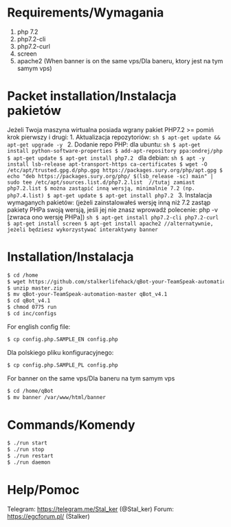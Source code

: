 # Requirements/Wymagania
 1. php 7.2
 2. php7.2-cli
 3. php7.2-curl
 4. screen
 5. apache2 (When banner is on the same vps/Dla baneru, ktory jest na tym samym vps)

# Packet installation/Instalacja pakietów
Jeżeli Twoja maszyna wirtualna posiada wgrany pakiet PHP7.2 >= pomiń krok pierwszy i drugi:
    1. Aktualizacja repozytoriów: 
    ```sh
    $ apt-get update && apt-get upgrade -y
    ```
    2. Dodanie repo PHP:
        dla ubuntu:
        ```sh
            $ apt-get install python-software-properties
            $ add-apt-repository ppa:ondrej/php
            $ apt-get update
            $ apt-get install php7.2
        ```
        dla debian:
        ```sh
            $ apt -y install lsb-release apt-transport-https ca-certificates
            $ wget -O /etc/apt/trusted.gpg.d/php.gpg https://packages.sury.org/php/apt.gpg
            $ echo "deb https://packages.sury.org/php/ $(lsb_release -sc) main" | sudo tee /etc/apt/sources.list.d/php7.2.list  //tutaj zamiast php7.2.list $ można zastąpić inną wersją, minimalnie 7.2 (np. php7.4.list)
            $ apt-get update
            $ apt-get install php7.2
        ```
    3.  Instalacja wymaganych pakietów: (jeżeli zainstalowałeś wersję inną niż 7.2 zastąp pakiety PHPa swoją wersją, jeśli jej nie znasz wprowadź polecenie: php -v [zwraca ono wersję PHPa])
    ```sh
        $ apt-get install php7.2-cli php7.2-curl
        $ apt-get install screen
        $ apt-get install apache2 //alternatywnie, jeżeli będziesz wykorzystywać interaktywny banner
    ```

 
# Installation/Instalacja
```sh
$ cd /home
$ wget https://github.com/stalkerlifehack/qBot-your-TeamSpeak-automation/archive/master.zip
$ unzip master.zip
$ mv qBot-your-TeamSpeak-automation-master qBot_v4.1
$ cd qBot_v4.1
$ chmod 0775 run 
$ cd inc/configs
```
For english config file:
```sh
$ cp config.php.SAMPLE_EN config.php
```
Dla polskiego pliku konfiguracyjnego:
```sh
$ cp config.php.SAMPLE_PL config.php
```
For banner on the same vps/Dla baneru na tym samym vps
```sh
$ cd /home/qBot
$ mv banner /var/www/html/banner
```


# Commands/Komendy
```sh
$ ./run start
$ ./run stop
$ ./run restart 
$ ./run daemon
```

# Help/Pomoc
Telegram: https://telegram.me/Stal_ker (@Stal_ker)
Forum: https://egcforum.pl/ (Stalker)





